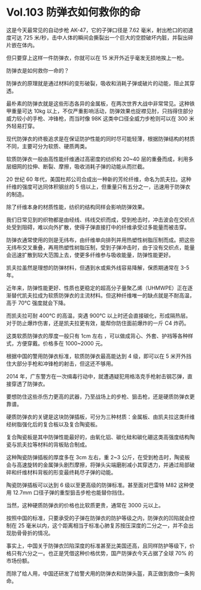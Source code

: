 # Vol.103 防弹衣如何救你的命

这是今天最常见的自动步枪 AK-47，它的子弹口径是 7.62 毫米，射出枪口的初速度可达 725 米/秒，击中人体的瞬间会撕裂出一个巨大的空腔破坏内脏，并裂出碎片嵌在体内。

但只要穿上这样一件防弹衣，你就可以在 15 米开外近乎毫发无损地挨上一枪。

防弹衣是如何救你一命的？

防弹衣的原理就是通过材料的变形破裂，吸收和消耗子弹或破片的动能，阻止其穿透。

最朴素的防弹衣就是这些形态各异的金属板，在两次世界大战中非常常见。这种铁甲重量可达 10kg 以上，不仅严重影响活动，防弹效果也捉襟见肘，只挡得住部分威力较小的手枪、冲锋枪，而当时像 98K 这类中口径全威力步枪则可以在 300 米外轻易打穿。

现代防弹衣的终极追求是在保证防护性能的同时尽可能轻薄，根据防弹结构的材质不同，主要可分为软质、硬质两类。

软质防弹衣一般由高性能纤维通过高密度的纺织和 20~40 层的重叠而成，利用多层细网的拉伸、断裂、摩擦，吸收消耗子弹的动能从而拦截。

20 世纪 60 年代，美国杜邦公司合成出一种新的芳纶纤维，命名为凯夫拉。这种纤维的强度可达同体积钢丝的 5 倍以上，但重量只有五分之一，迅速用于防弹衣的制造。

除了纤维本身的材质性能，纺织的结构同样会影响防弹效果。

我们日常见到的织物都是由经线、纬线交织而成，受到枪击时，冲击波会在交织点处受到阻碍，难以向外扩散，使得子弹直接打中的纤维承受过多能量而被击穿。

防弹衣通常使用的则是无纬布，由纤维单向排列并用热塑性树脂压制而成。把这些无纬布交叉重叠，再用热塑性树脂压制，受到子弹冲击时，由于没有交织点，能量会迅速扩散到较大范围上去，使更多纤维参与吸收能量，防弹性能更好。

凯夫拉虽然是理想的防弹材料，但遇到水或紫外线容易降解，保质期通常在 3-5 年。

近年来，防弹性能更好、性质也更稳定的超高分子量聚乙烯（UHMWPE）正在逐渐替代凯夫拉成为软质防弹衣的主流材料。但这种纤维唯一的缺点就是不耐高温，高于 70℃ 强度就会下降。

而凯夫拉可耐 400℃ 的高温，突遇 900℃ 以上时还会直接碳化，形成隔热层。对于防止爆炸伤害，还是凯夫拉更有效，能帮你防住面前爆炸的一斤 C4 炸药。

这类软质防弹衣的厚度一般只有 1cm 左右 ，可以做成背心、外套、护裆等各种样式，方便穿戴。价格多在 1000~2000 元。

根据中国的警用防弹衣标准，软质防弹衣最高能达到 4 级，即可以在 5 米开外挡住大部分手枪和冲锋枪的射击，但这还不够用。

2014 年，广东警方在一次缉毒行动中，就遭遇疑犯用格洛克手枪射击钢芯弹，直接穿透了防弹衣。

要想防住这些杀伤力更高的武器，乃至战场上的步枪、狙击枪，还是硬质防弹衣更靠谱。

硬质防弹衣的关键是这块防弹插板，可分为三种材质：金属板、由凯夫拉这类纤维经树脂强化后的复合板以及复合陶瓷板。

复合陶瓷板是其中防弹性能最好的，由氧化铝、碳化硅和碳化硼这类高强度结构陶瓷与凯夫拉等材料的背板贴合制成。

这种陶瓷防弹插板的厚度多在 3cm 左右，重 2~3 公斤，在受到枪击时，陶瓷板会与高速旋转的金属弹头剧烈摩擦，将弹头尖端磨削减小其穿透力，并通过局部破碎和纤维材料背板的形变最终耗尽子弹的动能。

陶瓷防弹插板可以达到 6 级以至更高级的防弹标准。甚至面对巴雷特 M82 这种使用 12.7mm 口径子弹的重型狙击步枪也能替你挡住。

当然，这种硬质防弹衣的价格也比软质更贵，通常在 3000 元以上。

按照中国的标准，只要承受的子弹在防弹衣的防护等级之内，防弹衣的凹陷就会控制在 25 毫米以内，这个距离相当于标准心肺复苏按压深度的二分之一，并不会出现肋骨骨折的情况。

事实上，中国关于防弹衣凹陷深度的标准甚至比美国还高，且同样防护等级下，价格只有六分之一。也正是凭借这种价格优势，国产防弹衣今天占据了全球 70% 的市场份额。

而除了给人用，中国还研发了给警犬用的防弹衣和防弹头盔，真正做到救你一条狗命。
